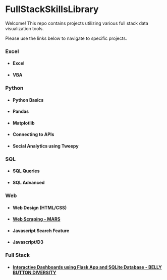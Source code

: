 # FullStackSkillsLibrary
Welcome! This repo contains projects utilizing various full stack data visualization tools.  

Please use the links below to navigate to specific projects. 

### Excel
* #### Excel
* #### VBA

### Python
* #### Python Basics
* #### Pandas
* #### Matplotlib
* #### Connecting to APIs
* #### Social Analytics using Tweepy

### SQL
* #### SQL Queries
* #### SQL Advanced

### Web
* #### Web Design (HTML/CSS)
* #### [Web Scraping - MARS](https://github.com/cammster/FullStackSkillsLibrary/tree/master/Library/WebScrapingMars)
* #### Javascript Search Feature
* #### Javascript/D3

### Full Stack
* #### [Interactive Dashboards using Flask App and SQLite Database - BELLY BUTTON DIVERSITY](https://github.com/cammster/FullStackSkillsLibrary/tree/master/Library/InteractiveDashboards "BellyButtonDiversity")


